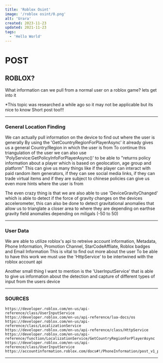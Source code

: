 ```yaml
---
title: 'Roblox Osint'
image: '/roblox osint/0.png'
alt: 'Urara'
created: 2023-11-23
updated: 2021-11-23
tags:
  - 'Hello World'
---
```


# POST

## ROBLOX?

What information can we pull from a normal user on a roblox game? lets get into it

*This topic was researched a while ago so it may not be applicable but its nice to know
Short post too!!!

---


### General Location Finding

We can actually pull information on the device to find out where the user is generally
By using the 'GetCountryRegionForPlayerAsync' it already gives us a general Country/Region in which the user is from
To continue this triangulation of the user we can also use 'PolyService:GetPolicyInfoForPlayerAsync()' 
to be able to "returns policy information about a player which is based on geolocation, age group and platform"
This can give us many things like if the player can interact with paid random item generators, if they can see social media links,
if they can trade virtual items and if they are subject to chinese policies can give us even more hints where the user is from

The even crazy thing is that we are also able to use 'DeviceGravityChanged' which is able to detect if the force of gravity
changes on the devices accelerometer, this can also be done to detect gravitational anomalies that allow us to trianglate a closer 
area to where they are depending on earthse gravity field anomalies depending on miligals (-50 to 50)

---

### User Data

We are able to utilize roblox's api to retreive account information, Metadata, Phone Information, Promotion Channel, StarCodeAffliate, Roblox badges
and Email Information
This is vital to find out more about the user
To be able to have this work we must use the 'HttpService' to be intertwined with the roblox account api

Another small thing I want to mention is the 'UserInputService' that is able to give us information about the detection and capture of different types of input
from the users device 

---
 
### SOURCES

```
https://developer.roblox.com/en-us/api-reference/class/UserInputService
https://developer.roblox.com/en-us/api-reference/lua-docs/os
https://developer.roblox.com/en-us/api-reference/class/LocalizationService
https://developer.roblox.com/en-us/api-reference/class/HttpService
https://developer.roblox.com/en-us/api-reference/function/LocalizationService/GetCountryRegionForPlayerAsync
https://developer.roblox.com/en-us/api-reference/class/UserInputService
https://accountinformation.roblox.com/docs#!/PhoneInformation/post_v1_phone
```

---
